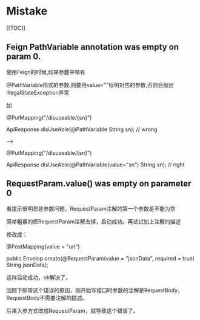 # Mistake

[[TOC]]

## Feign PathVariable annotation was empty on param 0.

使用Feign的时候,如果参数中带有

@PathVariable形式的参数,则要用value=""标明对应的参数,否则会抛出IllegalStateException异常

如

@PutMapping("/disuseable/{sn}")

ApiResponse disUseAble(@PathVariable String sn);   // wrong

-->

@PutMapping("/disuseable/{sn}")

ApiResponse disUseAble(@PathVariable(value="sn") String sn);  // right

## RequestParam.value() was empty on parameter 0

看提示很明显是参数问题，RequestParam注解的第一个参数是不能为空

简单粗暴的把RequestParam注解去掉，启动成功。再试试加上注解的描述

修改成：

@PostMapping(value = "url")

public Envelop create(@RequestParam(value = "jsonData", required = true) String jsonData);

这样启动成功，ok解决了。

回顾下照常这个错误的原因，刚开始写接口时参数的注解是RequestBody，RequestBody不需要注解的描述。

后来入参方式改成RequestParam，就导致这个错误了。

